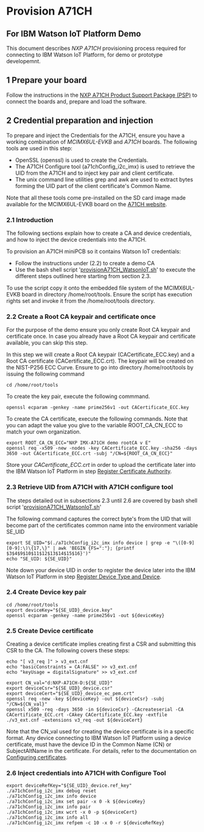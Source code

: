 # Provision A71CH 
## For IBM Watson IoT Platform Demo

This document describes *NXP A71CH* provisioning process required for connecting to
IBM Watson IoT Platform, for demo or prototype developemnt.

## 1 Prepare your board

Follow the instructions in the [NXP A71CH Product Support Package (PSP)](https://www.nxp.com/A71CH)
to connect the boards and, prepare and load the software.


## 2 Credential preparation and injection

To prepare and inject the Credentials for the A71CH, ensure you have a working combination of *MCIMX6UL-EVKB* 
and *A71CH* boards. The following tools are used in this step:

* OpenSSL (openssl) is used to create the Credentials.
* The A71CH Configure tool (a71chConfig_i2c_imx) is used to retrieve the UID from the A71CH and 
to inject key pair and client certificate. 
* The unix command line utilities grep and awk are used to extract bytes forming the UID part 
of the client certificate's Common Name.

Note that all these tools come pre-installed on the SD card image made available for 
the MCIMX6UL-EVKB board on the [A71CH website](https://www.nxp.com/A71CH).

### 2.1 Introduction

The following sections explain how to create a CA and device credentials, and 
how to inject the device credentials into the A71CH. 
 
To provision an A71CH miniPCB so it contains Watson IoT credentials:
- Follow the instructions under (2.2) to create a demo CA
- Use the bash shell script '[provisionA71CH_WatsonIoT.sh](https://github.com/ibm-watson-iot/iot-nxpimxa71ch-c/blob/master/samples/provisionA71CH_WatsonIoT.sh)' to execute 
the different steps outlined here starting from section 2.3.  

To use the script copy it onto the embedded file system of the MCIMX6UL-EVKB board in directory /home/root/tools. Ensure the script has execution rights set and invoke it from the /home/root/tools directory.

### 2.2 Create a Root CA keypair and certificate once

For the purpose of the demo ensure you only create Root CA keypair and certificate once. In case you already have a Root CA keypair and certificate available, you can skip this step.
	
In this step we will create a Root CA keypair (CACertificate_ECC.key) and a Root CA certificate (CACertificate_ECC.crt). 
The keypair will be created on the NIST-P256 ECC Curve.
Ensure to go into directory /home/root/tools by issuing the following command

    cd /home/root/tools

To create the key pair, execute the following commmand.

    openssl ecparam -genkey -name prime256v1 -out CACertificate_ECC.key
    
To create the CA certificate, execute the following commands. Note that you can adapt the value you give to the variable ROOT_CA_CN_ECC to match your own organization.

    export ROOT_CA_CN_ECC="NXP IMX-A71CH demo rootCA v E"
    openssl req -x509 -new -nodes -key CACertificate_ECC.key -sha256 -days 3650 -out CACertificate_ECC.crt -subj "/CN=${ROOT_CA_CN_ECC}"

Store your *CACertificate_ECC.crt* in order to upload the certificate later into 
the IBM Watson IoT Platform in step [Register Certificate Authority](https://github.com/ibm-watson-iot/iot-nxpimxa71ch-c/blob/master/README.md#user-content-register-certificate-authority).

### 2.3 Retrieve UID from A71CH with A71CH configure tool

The steps detailed out in subsections 2.3 until 2.6 are covered by bash shell script 
'[provisionA71CH_WatsonIoT.sh](https://github.com/ibm-watson-iot/iot-nxpimxa71ch-c/blob/master/samples/provisionA71CH_WatsonIoT.sh)'

The following command captures the correct byte's from the UID that will become part of the certificates common name into the environment variable SE_UID

    export SE_UID="$(./a71chConfig_i2c_imx info device | grep -e "\([0-9][0-9]:\)\{17,\}" | awk 'BEGIN {FS=":"}; {printf $3$4$9$10$11$12$13$14$15$16}')"
    echo "SE_UID: ${SE_UID}"

Note down your device UID in order to register the device later into the IBM Watson IoT Platform 
in step [Register Device Type and Device](https://github.com/ibm-watson-iot/iot-nxpimxa71ch-c/blob/master/README.md#user-content-register-device-type-and-device).
 

### 2.4 Create Device key pair

    cd /home/root/tools
    export deviceKey="${SE_UID}_device.key"
    openssl ecparam -genkey -name prime256v1 -out ${deviceKey}

### 2.5 Create Device certificate

Creating a device certificate implies creating first a CSR and submitting this CSR to the CA. The following covers these steps:

    echo "[ v3_req ]" > v3_ext.cnf
    echo "basicConstraints = CA:FALSE" >> v3_ext.cnf
    echo "keyUsage = digitalSignature" >> v3_ext.cnf

    export CN_val="d:NXP-A71CH-D:${SE_UID}"
    export deviceCsr="${SE_UID}_device.csr"
    export deviceCert="${SE_UID}_device_ec_pem.crt"
    openssl req -new -key ${deviceKey} -out ${deviceCsr} -subj "/CN=${CN_val}"
    openssl x509 -req -days 3650 -in ${deviceCsr} -CAcreateserial -CA CACertificate_ECC.crt -CAkey CACertificate_ECC.key -extfile ./v3_ext.cnf -extensions v3_req -out ${deviceCert}

Note that the CN_val used for creating the device certificate is in a specific format. Any device
connecting to IBM Watson IoT Platform using a device certificate, must have the device ID in the 
Common Name (CN) or SubjectAltName in the certificate. For details, refer to the documentation on
[Configuring certificates](https://console.bluemix.net/docs/services/IoT/reference/security/set_up_certificates.html#set_up_certificates).

### 2.6 Inject credentials into A71CH with Configure Tool

    export deviceRefKey="${SE_UID}_device.ref_key"
    ./a71chConfig_i2c_imx debug reset
    ./a71chConfig_i2c_imx info device
    ./a71chConfig_i2c_imx set pair -x 0 -k ${deviceKey}
    ./a71chConfig_i2c_imx info pair
    ./a71chConfig_i2c_imx wcrt -x 0 -p ${deviceCert}
    ./a71chConfig_i2c_imx info all
    ./a71chConfig_i2c_imx refpem -c 10 -x 0 -r ${deviceRefKey}
    
